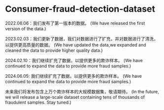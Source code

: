 # Consumer-fraud-detection-dataset

2022.06.06：我们发布了第一版本的数据。
(We have released the first version of the data.)

2023.02.03：我们更新了数据，我们对数据进行了扩充，并对数据进行了清洗，以提供更高质量的数据。
(We have updated the data,we expanded and cleaned the data to provide higher quality data.)

2024.02.10：我们继续扩充了数据，以提供更多的欺诈样本。
(We have continued to expand the data to provide more fraud samples.)

2024.06.05: 我们继续扩充了数据，以提供更多的欺诈样本。
(We have continued to expand the data to provide more fraud samples.)

未来我们将发布包含上万个欺诈样本的大规模数据集，敬请期待。
(In the future, we will release a large-scale dataset containing tens of thousands of fraudulent samples. Stay tuned.)
